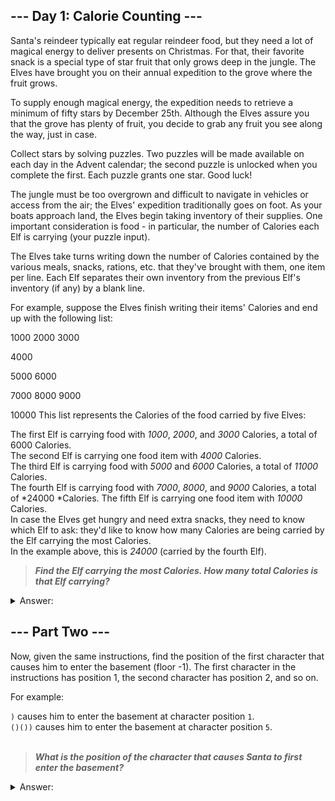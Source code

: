 ## --- Day 1: Calorie Counting ---
Santa's reindeer typically eat regular reindeer food, but they need a lot of magical energy to deliver presents on Christmas. For that, their favorite snack is a special type of star fruit that only grows deep in the jungle. The Elves have brought you on their annual expedition to the grove where the fruit grows.

To supply enough magical energy, the expedition needs to retrieve a minimum of fifty stars by December 25th. Although the Elves assure you that the grove has plenty of fruit, you decide to grab any fruit you see along the way, just in case.

Collect stars by solving puzzles. Two puzzles will be made available on each day in the Advent calendar; the second puzzle is unlocked when you complete the first. Each puzzle grants one star. Good luck!

The jungle must be too overgrown and difficult to navigate in vehicles or access from the air; the Elves' expedition traditionally goes on foot. As your boats approach land, the Elves begin taking inventory of their supplies. One important consideration is food - in particular, the number of Calories each Elf is carrying (your puzzle input).

The Elves take turns writing down the number of Calories contained by the various meals, snacks, rations, etc. that they've brought with them, one item per line. Each Elf separates their own inventory from the previous Elf's inventory (if any) by a blank line.

For example, suppose the Elves finish writing their items' Calories and end up with the following list:

1000
2000
3000

4000

5000
6000

7000
8000
9000

10000
This list represents the Calories of the food carried by five Elves:

The first Elf is carrying food with *1000*, *2000*, and *3000* Calories, a total of 6000 Calories. <br />
The second Elf is carrying one food item with *4000* Calories.<br />
The third Elf is carrying food with *5000* and *6000* Calories, a total of *11000* Calories.<br />
The fourth Elf is carrying food with *7000*, *8000*, and *9000* Calories, a total of *24000 *Calories.
The fifth Elf is carrying one food item with *10000* Calories.<br />
In case the Elves get hungry and need extra snacks, they need to know which Elf to ask: they'd like to know how many Calories are being carried by the Elf carrying the most Calories.<br />
In the example above, this is *24000* (carried by the fourth Elf).

>  ***Find the Elf carrying the most Calories. How many total Calories is that Elf carrying?***

<details>
  <summary>Answer:</summary>

  ```
  The puzzle answer is 138
  ```
</details>

## --- Part Two ---
Now, given the same instructions, find the position of the first character that causes him to enter the basement (floor -1). The first character in the instructions has position 1, the second character has position 2, and so on.

For example:

`)` causes him to enter the basement at character position `1`.<br />
`()())` causes him to enter the basement at character position `5`.<br />
<br />

> ***What is the position of the character that causes Santa to first enter the basement?***

<details>
  <summary>Answer:</summary>

  ```
  The puzzle answer is 1771
  ```
</details>